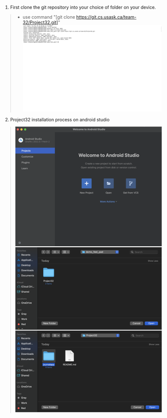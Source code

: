 1. First clone the git repository into your choice of folder on your device.
> - use command "[git clone https://git.cs.usask.ca/team-32/Project32.git]" 
![ALT](./images_readme/1.png)
2. Project32 installation process on android studio
>![ALT](./images_readme/2.png) ![ALT](./images_readme/3.png) ![ALT](./images_readme/4.png)



